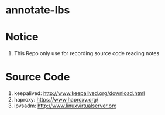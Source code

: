 # annotate-lbs

# Notice
1. This Repo only use for recording source code reading notes

# Source Code
1. keepalived: http://www.keepalived.org/download.html
2. haproxy: https://www.haproxy.org/
3. ipvsadm: http://www.linuxvirtualserver.org

